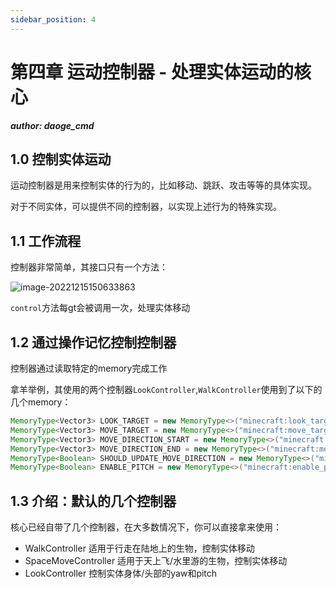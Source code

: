 ```yaml
---
sidebar_position: 4
---
```

# 第四章 运动控制器 - 处理实体运动的核心

***author: daoge_cmd***

## 1.0 控制实体运动

运动控制器是用来控制实体的行为的，比如移动、跳跃、攻击等等的具体实现。

对于不同实体，可以提供不同的控制器，以实现上述行为的特殊实现。

## 1.1 工作流程

控制器非常简单，其接口只有一个方法：

![image-20221215150633863](https://s2.loli.net/2022/12/15/axcKRQHtb4urX9E.png)

```control```方法每gt会被调用一次，处理实体移动

## 1.2 通过操作记忆控制控制器

控制器通过读取特定的memory完成工作

拿羊举例，其使用的两个控制器```LookController```,```WalkController```使用到了以下的几个memory：

```java
MemoryType<Vector3> LOOK_TARGET = new MemoryType<>("minecraft:look_target");
MemoryType<Vector3> MOVE_TARGET = new MemoryType<>("minecraft:move_target");
MemoryType<Vector3> MOVE_DIRECTION_START = new MemoryType<>("minecraft:move_direction_start");
MemoryType<Vector3> MOVE_DIRECTION_END = new MemoryType<>("minecraft:move_direction_end");
MemoryType<Boolean> SHOULD_UPDATE_MOVE_DIRECTION = new MemoryType<>("minecraft:should_update_move_direction", false);
MemoryType<Boolean> ENABLE_PITCH = new MemoryType<>("minecraft:enable_pitch", true);
```

## 1.3 介绍：默认的几个控制器

核心已经自带了几个控制器，在大多数情况下，你可以直接拿来使用：

- WalkController 适用于行走在陆地上的生物，控制实体移动
- SpaceMoveController 适用于天上飞/水里游的生物，控制实体移动
- LookController 控制实体身体/头部的yaw和pitch